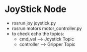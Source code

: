 # JoyStick Node
- rosrun joy joystick.py
- rosrun motors motor_controller.py
- to check echo the topics:
    - cmd_vel --> Joystick Topic
    - controller --> Gripper Topic
